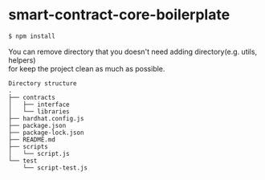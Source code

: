 # smart-contract-core-boilerplate

``` bash
$ npm install
```

You can remove directory that you doesn't need adding directory(e.g. utils, helpers)  
for keep the project clean as much as possible.

``` text
Directory structure
.
├── contracts
│   ├── interface
│   └── libraries
├── hardhat.config.js
├── package.json
├── package-lock.json
├── README.md
├── scripts
│   └── script.js
└── test
    └── script-test.js
```